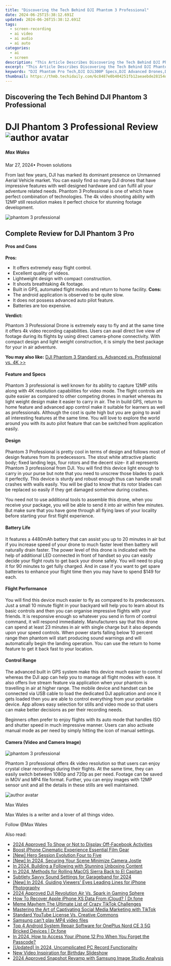 ```yaml
---
title: "Discovering the Tech Behind DJI Phantom 3 Professional"
date: 2024-06-25T15:38:12.691Z
updated: 2024-06-26T15:38:12.691Z
tags: 
  - screen-recording
  - ai video
  - ai audio
  - ai auto
categories: 
  - ai
  - screen
description: "This Article Describes Discovering the Tech Behind DJI Phantom 3 Professional"
excerpt: "This Article Describes Discovering the Tech Behind DJI Phantom 3 Professional"
keywords: "DJI Phantom Pro Tech,DJI DJi300P Specs,DJI Advanced Drones,DJI Camera Quality,DJI Flight Control,DJI Drone Innovation,DJI Mapping Technology"
thumbnail: https://thmb.techidaily.com/6c8487e0b404251fb12aeaebde28154ddd618ecb4b5d51b0cd4522eee48c4e1f.jpg
---
```


## Discovering the Tech Behind DJI Phantom 3 Professional

# DJI Phantom 3 Professional Review ![author avatar](https://images.wondershare.com/filmora/article-images/max-wales-author.jpg)

##### Max Wales

 Mar 27, 2024• Proven solutions

 From last few years, DJI has marked its dominant presence on Unmanned Aerial Vehicle market. You can easily find so many DJI drones that have impressive features with well designed hardware and can fulfil all your adventure related needs. Phantom 3 Professional is one of which have perfect combination of technologies. The 4k video shooting ability with 12MP still resolution makes it perfect choice for stunning footage development.

![phantom 3 professional](https://images.wondershare.com/filmora/article-images/dji-phantom-3-professional.jpg)

## Complete Review for DJI Phantom 3 Pro

#### Pros and Cons

**Pros:**

* It offers extremely easy flight control.
* Excellent quality of videos.
* Lightweight design with compact construction.
* It shoots breathtaking 4k footage.
* Built in GPS, automated flight modes and return to home facility.
**Cons:**
* The android application is observed to be quite slow.
* It does not possess advanced auto pilot feature.
* Batteries are too expensive.

 **Verdict:**

 Phantom 3 Professional Drone is extremely easy to fly and at the same time it offers 4k video recording capabilities. Users can avail direct live view of footage during its flights by using direct camera-phone connectivity. With compact design and light weight construction, it is simply the best package for your in air adventure.

**You may also like:** [DJI Phantom 3 Standard vs. Advanced vs. Professional vs. 4K >>](https://tools.techidaily.com/wondershare/filmora/download/)

#### Feature and Specs

 Phantom 3 professional is well known for its ability to capture 12MP stills along with 4K resolution capabilities for video mode. The flight controls are quite easier as compared to other competing drones in market whereas its light weight design make it easier to carry in air. The in build GPS, return to home feature and advanced app control make it suitable for learners as well as professionals. Although the cost is quite high but you are going to avail all interesting features at the same time. You will love to explore the world around you with its auto pilot feature that can be switched from application easily.

#### Design

 Phantom 3 Professional is pretty cool in terms of design and follows most of design features from its predecessors. The stout white attractive plastic body; fixed landing legs, four rotors and the decent size- it all represents Phantom 3 professional from DJI. You will find this device light enough to carry in your purse but note that you need to unscrew those blades to pack it perfectly. This device is sturdy and robust enough thus can handle small crashes with walls easily. You will be glad to know that its rotor blades can be replaced so easily if they get damaged somehow during crashes.

 You need not to use additional tools to assemble this drone, when you receive your package, you will be able to send it into air within few minutes. But make sure that you have gone through all flying laws of your locality before starting your first flight experience.

#### Battery Life

 It features a 4480mAh battery that can assist you up to 20 minutes in air but if you increase speed of your drone to much faster level then battery will naturally drain faster. The power level of this drone is indicated with the help of additional LED connected in front of handset so you can easily decide your flight routs to get back your drone safely. You will need to plug it for 90 minutes to get fully charged. And in case if you want to get spare batteries to enhance your flight time then you may have to spend $149 for each.

#### Flight Performance

 You will find this device much easier to fly as compared to its predecessors. Just a small 10 minute flight in your backyard will help you to learn about its basic controls and then you can organise impressive flights with your friends. It is responsive enough so whatever you send in form of control command, it will respond immediately. Manufacturers say that this drone can spend at least 23 minutes in air with single charge but it also depends upon your speed controls. When power starts falling below 10 percent range then phantom will start producing sound warnings and will automatically begin the landing operation. You can use the return to home feature to get it back fast to your location.

#### Control Range

 The advanced built in GPS system make this device much easier to control whereas the DJI app can help you to manage all flight modes with ease. It also offers live stream feature via application when your phantom is travelling in air at higher range. The mobile device and handset can be connected via USB cable to load the dedicated DJI application and once it gets loaded then you are able to control everything from your portable device. App allows easy selection for stills and video mode so that users can make better decisions as per their recording needs.

 Beginners often prefer to enjoy flights with its auto mode that handles ISO and shutter speed in much impressive manner. Users can also activate manual mode as per need by simply hitting the icon of manual settings.

#### Camera (Video and Camera Image)

![phantom 3 professional](https://images.wondershare.com/filmora/article-images/phantom-3-pro-camera.png)

 Phantom 3 professional offers 4k video resolution so that users can enjoy crystal clear recordings during their flights. At the same time, they can easily switch between 1080p and 720p as per need. Footage can be saved in MOV and MP4 file format. Further, you can enjoy images with 12MP sensor unit and all the details in these stills are well maintained.

![author avatar](https://images.wondershare.com/filmora/article-images/max-wales-author.jpg)

Max Wales

Max Wales is a writer and a lover of all things video.

Follow @Max Wales


<ins class="adsbygoogle"
     style="display:block"
     data-ad-format="autorelaxed"
     data-ad-client="ca-pub-7571918770474297"
     data-ad-slot="1223367746"></ins>



<ins class="adsbygoogle"
     style="display:block"
     data-ad-client="ca-pub-7571918770474297"
     data-ad-slot="8358498916"
     data-ad-format="auto"
     data-full-width-responsive="true"></ins>


<span class="atpl-alsoreadstyle">Also read:</span>
<div><ul>
<li><a href="https://fox-links.techidaily.com/2024-approved-to-show-or-not-to-display-off-facebook-activities/"><u>2024 Approved  To Show or Not to Display Off-Facebook Activities</u></a></li>
<li><a href="https://fox-links.techidaily.com/boost-iphone-cinematic-experience-essential-film-gear/"><u>Boost iPhone Cinematic Experience  Essential Film Gear</u></a></li>
<li><a href="https://fox-links.techidaily.com/new-hero-session-evolution-four-to-five/"><u>[New] Hero Session Evolution  Four to Five</u></a></li>
<li><a href="https://fox-links.techidaily.com/new-in-2024-securing-your-scene-minimize-camera-jostle/"><u>[New] In 2024, Securing Your Scene  Minimize Camera Jostle</u></a></li>
<li><a href="https://fox-links.techidaily.com/in-2024-building-a-following-with-stunning-unboxing-content/"><u>In 2024, Building a Following with Stunning Unboxing Content</u></a></li>
<li><a href="https://fox-links.techidaily.com/in-2024-methods-for-rolling-macos-sierra-back-to-el-capitan/"><u>In 2024, Methods for Rolling MacOS Sierra Back to El Capitan</u></a></li>
<li><a href="https://fox-links.techidaily.com/subtlety-savvy-sound-settings-for-garageband-for-2024/"><u>Subtlety Savvy Sound Settings for Garageband for 2024</u></a></li>
<li><a href="https://fox-links.techidaily.com/new-in-2024-guiding-viewers-eyes-leading-lines-for-iphone-photography/"><u>[New] In 2024, Guiding Viewers' Eyes  Leading Lines for iPhone Photography</u></a></li>
<li><a href="https://fox-links.techidaily.com/2024-approved-dji-revolution-air-vs-spark-in-gaming-sphere/"><u>2024 Approved  DJI Revolution  Air Vs. Spark in Gaming Sphere</u></a></li>
<li><a href="https://techidaily.com/how-to-recover-apple-iphone-xs-data-from-icloud-drfone-by-drfone-ios-data-recovery-ios-data-recovery/"><u>How To Recover Apple iPhone XS Data From iCloud? | Dr.fone</u></a></li>
<li><a href="https://tiktok-video-recordings.techidaily.com/meme-mayhem-the-ultimate-list-of-crazy-tiktok-challenges/"><u>Meme Mayhem  The Ultimate List of Crazy TikTok Challenges</u></a></li>
<li><a href="https://tiktok-video-recordings.techidaily.com/mastering-the-art-of-captivating-social-media-marketing-with-tiktok/"><u>Mastering the Art of Captivating Social Media Marketing with TikTok</u></a></li>
<li><a href="https://youtube-data.techidaily.com/ard-youtube-license-vs-creative-commons/"><u>Standard YouTube License Vs. Creative Commons</u></a></li>
<li><a href="https://techidaily.com/samsung-cant-play-mp4-video-files-by-aiseesoft-video-converter-play-mp4-on-android/"><u>Samsung can't play MP4 video files</u></a></li>
<li><a href="https://howto.techidaily.com/top-4-android-system-repair-software-for-oneplus-nord-ce-3-5g-bricked-devices-drfone-by-drfone-fix-android-problems-fix-android-problems/"><u>Top 4 Android System Repair Software for OnePlus Nord CE 3 5G Bricked Devices | Dr.fone</u></a></li>
<li><a href="https://ios-unlock.techidaily.com/in-2024-how-to-access-your-iphone-12-pro-when-you-forget-the-passcode-by-drfone-ios/"><u>In 2024, How to Access Your iPhone 12 Pro When You Forget the Passcode?</u></a></li>
<li><a href="https://screen-video-capture.techidaily.com/updated-in-2024-uncomplicated-pc-record-functionality/"><u>[Updated] In 2024, Uncomplicated PC Record Functionality</u></a></li>
<li><a href="https://ai-editing-video.techidaily.com/new-video-inspiration-for-birthday-slideshow/"><u>New Video Inspiration for Birthday Slideshow</u></a></li>
<li><a href="https://extra-approaches.techidaily.com/2024-approved-snapshot-revamp-with-samsung-image-studio-analysis/"><u>2024 Approved  Snapshot Revamp with Samsung Image Studio Analysis</u></a></li>
</ul></div>
